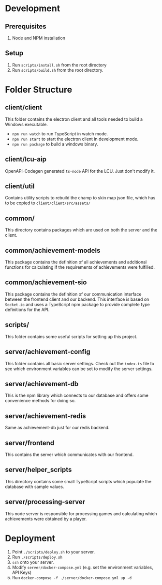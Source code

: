 # Development

## Prerequisites

1. Node and NPM installation

## Setup 

1. Run `scripts/install.sh` from the root directory
2. Run `scripts/build.sh` from the root directory. 

# Folder Structure

## client/client

This folder contains the electron client and all tools needed to build a Windows
executable. 

- `npm run watch` to run TypeScript in watch mode. 
- `npm run start` to start the electron client in development mode.
- `npm run package` to build a windows binary.

## client/lcu-aip

OpenAPI-Codegen generated `ts-node` API for the LCU. Just don't modify it.

## client/util

Contains utility scripts to rebuild the champ to skin map json file, which has to 
be copied to `client/client/src/assets/`


## common/

This directory contains packages which are used on both the server and the client.


## common/achievement-models

This package contains the definition of all achievements and additional functions
for calculating if the requirements of achievements were fulfilled.

## common/achievement-sio

This package contains the definition of our communication interface between
the frontend client and our backend. This interface is based on `Socket.io`
and uses a TypeScript npm package to provide complete type definitions for the
API.

## scripts/

This folder contains some useful scripts for setting up this project.

## server/achievement-config

This folder contains all basic server settings. Check out the `index.ts` file
to see which environment variables can be set to modify the server settings.

## server/achievement-db

This is the npm library which connects to our database and offers some convenience 
methods for doing so.

## server/achievement-redis

Same as achievement-db just for our redis backend.

## server/frontend

This contains the server which communicates with our frontend. 

## server/helper_scripts

This directory contains some small TypeScript scripts which populate the database
with sample values. 

## server/processing-server

This node server is responsible for processing games and calculating which achievements
were obtained by a player.

# Deployment

1. Point `./scripts/deploy.sh` to your server. 
2. Run `./scripts/deploy.sh`
3. `ssh` onto your server.
4. Modify `server/docker-compose.yml` (e.g. set the environment variables, API Keys) 
5. Run `docker-compose -f ./server/docker-compose.yml up -d`